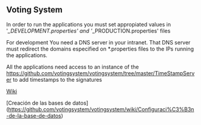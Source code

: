 ## Voting System

In order to run the applications you must set appropiated values in '*_DEVELOPMENT.properties' and '*_PRODUCTION.properties' files


For development You need a DNS server in your intranet. That DNS server must redirect the domains especified on *.properties files to the IPs running the applications. 


All the applications need access to an instance of the https://github.com/votingsystem/votingsystem/tree/master/TimeStampServer to add timestamps to the signatures

[Wiki](https://github.com/votingsystem/votingsystem/wiki)

[Creación de las bases de datos]
(https://github.com/votingsystem/votingsystem/wiki/Configuraci%C3%B3n-de-la-base-de-datos)


